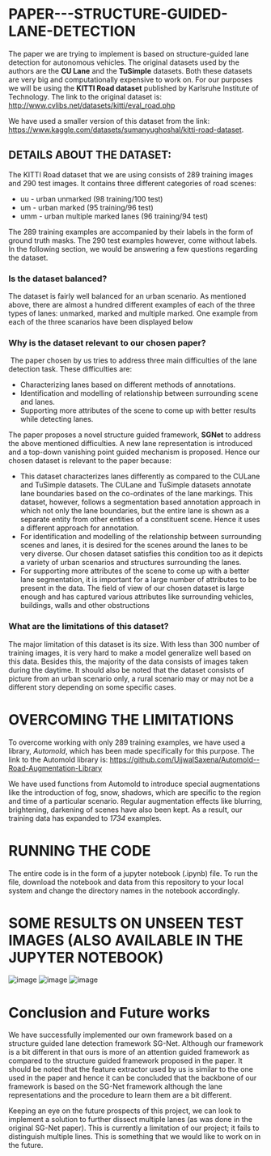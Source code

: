 # PAPER---STRUCTURE-GUIDED-LANE-DETECTION

The paper we are trying to implement is based on structure-guided lane detection for autonomous vehicles. The original datasets used by the authors are the **CU Lane** and the **TuSimple** datasets. Both these datasets are very big and computationally expensive to work on. For our purposes we will be using the **KITTI Road dataset** published by Karlsruhe Institute of Technology. The link to the original dataset is: http://www.cvlibs.net/datasets/kitti/eval_road.php

We have used a smaller version of this dataset from the link: https://www.kaggle.com/datasets/sumanyughoshal/kitti-road-dataset.

## DETAILS ABOUT THE DATASET:

The KITTI Road dataset that we are using consists of 289 training images and 290 test images. It contains three different categories of road scenes:
   * uu - urban unmarked (98 training/100 test)
   * um - urban marked (95 training/96 test)
   * umm - urban multiple marked lanes (96 training/94 test)
   
The 289 training examples are accompanied by their labels in the form of ground truth masks. The 290 test examples however, come without labels. In the following section, we would be answering a few questions regarding the dataset.


### Is the dataset balanced?

The dataset is fairly well balanced for an urban scenario. As mentioned above, there are almost a hundred different examples of each of the three types of lanes: unmarked, marked and multiple marked. One example from each of the three scanarios have been displayed below


### Why is the dataset relevant to our chosen paper?
​
The paper chosen by us tries to address three main difficulties of the lane detection task. These difficulties are:
* Characterizing lanes based on different methods of annotations.
* Identification and modelling of relationship between surrounding scene and lanes.
* Supporting more attributes of the scene to come up with better results while detecting lanes.

The paper proposes a novel structure guided framework, **SGNet** to address the above mentioned difficulties. A new lane representation is introduced and a top-down vanishing point guided mechanism is proposed. Hence our chosen dataset is relevant to the paper because:
* This dataset characterizes lanes differently as compared to the CULane and TuSimple datasets. The CULane and TuSimple datasets annotate lane boundaries based on the co-ordinates of the lane markings. This dataset, however, follows a segmentation based annotation approach in which not only the lane boundaries, but the entire lane is shown as a separate entity from other entities of a constituent scene. Hence it uses a different approach for annotation.
* For identification and modelling of the relationship between surrounding scenes and lanes, it is desired for the scenes around the lanes to be very diverse. Our chosen dataset satisfies this condition too as it depicts a variety of urban scenarios and structures surrounding the lanes.
* For supporting more attributes of the scene to come up with a better lane segmentation, it is important for a large number of attributes to be present in the data. The field of view of our chosen dataset is large enough and has captured various attributes like surrounding vehicles, buildings, walls and other obstructions

### What are the limitations of this dataset?

The major limitation of this dataset is its size. With less than 300 number of training images, it is very hard to make a model generalize well based on this data. Besides this, the majority of the data consists of images taken during the daytime. It should also be noted that the dataset consists of picture from an urban scenario only, a rural scenario may or may not be a different story depending on some specific cases.

# OVERCOMING THE LIMITATIONS

To overcome working with only 289 training examples, we have used a library, *Automold*, which has been made specifically for this purpose. The link to the Automold library is: https://github.com/UjjwalSaxena/Automold--Road-Augmentation-Library

We have used functions from Automold to introduce special augmentations like the introduction of fog, snow, shadows, which are specific to the region and time of a particular scenario. Regular augmentation effects like blurring, brightening, darkening of scenes have also been kept. As a result, our training data has expanded to *1734* examples.


# RUNNING THE CODE

The entire code is in the form of a jupyter notebook (.ipynb) file. To run the file, download the notebook and data from this repository to your local system and change the directory names in the notebook accordingly. 

# SOME RESULTS ON UNSEEN TEST IMAGES (ALSO AVAILABLE IN THE JUPYTER NOTEBOOK)

![image](https://user-images.githubusercontent.com/59358774/168701647-de5e06d6-58cf-4a75-8f94-1417dcb62b08.png)
![image](https://user-images.githubusercontent.com/59358774/168701687-2bf6215c-371e-41bd-8b24-e677324ee0ba.png)
![image](https://user-images.githubusercontent.com/59358774/168701712-37bc1a9f-7760-4a72-8edb-83d64f6ef587.png)

# Conclusion and Future works

We have successfully implemented our own framework based on a structure guided lane detection framework SG-Net. Although our framework is a bit different in that ours is more of an attention guided framework as compared to the structure guided framework proposed in the paper. It should be noted that the feature extractor used by us is similar to the one used in the paper and hence it can be concluded that the backbone of our framework is based on the SG-Net framework although the lane representations and the procedure to learn them are a bit different.

Keeping an eye on the future prospects of this project, we can look to implement a solution to further dissect multiple lanes (as was done in the original SG-Net paper). This is currently a limitation of our project; it fails to distinguish multiple lines. This is something that we would like to work on in the future.
